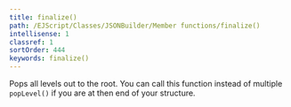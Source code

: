 ```yaml
---
title: finalize()
path: /EJScript/Classes/JSONBuilder/Member functions/finalize()
intellisense: 1
classref: 1
sortOrder: 444
keywords: finalize()
---
```


Pops all levels out to the root. You can call this function instead of multiple `popLevel()` if you are at then end of your structure.


